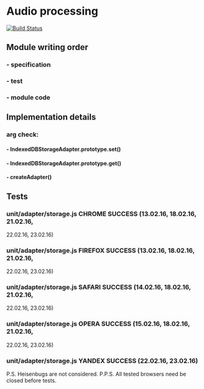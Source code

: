 # Audio processing

[![Build Status](https://travis-ci.org/svr93/high_perf_audio_processing.svg?branch=master)](https://travis-ci.org/svr93/high_perf_audio_processing)

## Module writing order
### - specification
### - test
### - module code

## Implementation details
### arg check:
#### - IndexedDBStorageAdapter.prototype.set()
#### - IndexedDBStorageAdapter.prototype.get()
#### - createAdapter()

## Tests
### unit/adapter/storage.js CHROME SUCCESS (13.02.16, 18.02.16, 21.02.16,
22.02.16, 23.02.16)
### unit/adapter/storage.js FIREFOX SUCCESS (13.02.16, 18.02.16, 21.02.16,
22.02.16, 23.02.16)
### unit/adapter/storage.js SAFARI SUCCESS (14.02.16, 18.02.16, 21.02.16,
22.02.16, 23.02.16)
### unit/adapter/storage.js OPERA SUCCESS (15.02.16, 18.02.16, 21.02.16,
22.02.16, 23.02.16)
### unit/adapter/storage.js YANDEX SUCCESS (22.02.16, 23.02.16)

P.S. Heisenbugs are not considered.
P.P.S. All tested browsers need be closed before tests.
